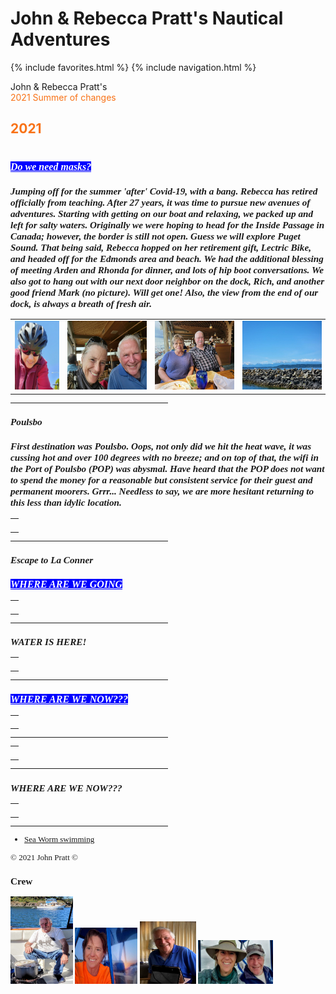 # John & Rebecca Pratt's Nautical Adventures
{% include favorites.html %}
{% include navigation.html %}


<div id="headerTitle" style="width:50%">John & Rebecca Pratt's</div>
<div id="headerSubtext" style="width:50%"><FONT COLOR="#F87217">2021 Summer of changes</FONT></div>		
			
<p style="font-family: Rockwell Extra Bold"><FONT COLOR="#F87217"><h2><b>2021</b></FONT></p>					
<h1><font size="2" face="Comic Sans MS"><FONT COLOR="#F87217"><b></b></FONT></h1>			

<div onclick="document.getElementById('bio_1').style.display = document.getElementById('bio_1').style.display == 'none' ? 'block' : 'none';">
<i><h3><p style="font-family:Comic Sans MS; color:White; font-size: 16px;"><span style="background-color: #0000FF"><u>Do we need masks?</u></span></p></h3></i>
</div>

<i><b><h3>Jumping off for the summer 'after' Covid-19, with a bang.  Rebecca has retired officially from teaching. After 27 years, it was time to pursue new avenues of adventures. Starting with getting on our boat and relaxing, we packed up and left for salty waters.  Originally we were hoping to head for the Inside Passage in Canada; however, the border is 
still not open.  Guess we will explore Puget Sound. That being said, Rebecca hopped on her retirement gift, Lectric Bike, and headed off for the Edmonds area and beach. We had the additional blessing of meeting Arden and Rhonda for dinner, and lots of hip boot conversations.  We also got to hang out with our next door neighbor on the dock, Rich, and another good friend Mark (no picture). Will get one!  Also, the view from the end of our dock, is always a breath of fresh air.</h3></b></i>

<table cellpadding="2px">
<TR>
<TD><a href="img/2021/R_biking.jpg" rel="lightbox[2021trip]" title=""><img src="img/2021/R_biking.jpg" alt="" height="110px" /></a></TD>
<TD><a href="img/2021/J_and_R_atdinner.jpg" rel="lightbox[2021trip]" title=""><img src="img/2021/J_and_R_atdinner.jpg" alt="" height="110px" /></a></TD>
<TD><a href="img/2021/Rhonda_and_Arden.jpg" rel="lightbox[2021trip]" title=""><img src="img/2021/Rhonda_and_Arden.jpg" alt="" height="110px" /></a></TD>
<TD><a href="img/2021/Olympics_view.jpg" rel="lightbox[2021trip]" title=""><img src="img/2021/Olympics_view.jpg" alt="" height="110px" /></a></TD>
</TR>
</table><hr align="center" width="50%" />
<i><b><h3>Poulsbo</h3></b></i>
<i><b><h3>First destination was Poulsbo.  Oops, not only did we hit the heat wave, it was cussing hot and over 100 degrees with no breeze; 
and on top of that, the wifi in the Port of Poulsbo (POP) was abysmal. Have heard that the POP does not want to spend the money for a reasonable but consistent service for their guest and permanent moorers.  Grrr...  Needless to say, we are more hesitant returning to this less than idylic location. </h3></b></i>
<table cellpadding="2px">
<TR>
<TD><a href="img/2021/_____________.jpg" rel="lightbox[2021trip]" title=""><img src="img/2021/_____________.jpg" alt="" height="110px" /></a></TD>
</TR>
</table><hr align="center" width="50%" />

<i><h3>Escape to La Conner</h3></i>

<div onclick="document.getElementById('bio_2').style.display = document.getElementById('bio_2').style.display == 'none' ? 'block' : 'none';">
<i><b><h3><p style="font-family:Comic Sans MS; color:White; font-size: 16px;"><span style="background-color: #0000FF"><u>   WHERE ARE WE GOING    </u></span></p></h3></b></i>
<div id="bio_2" style="display: none;">     MORE INFO            </div>
</div>
<table cellpadding="2px">
<TR>
<TD><a href="img/2021/_____________.jpg" rel="lightbox[2021trip]" title=""><img src="img/2021/_____________.jpg" alt="" height="110px" /></a></TD>
</TR>
</table><hr align="center" width="50%" />
<i><h3>WATER IS HERE!</h3></i>
<table cellpadding="2px">
<TR>
<TD><a href="img/2021/_____________.jpg" rel="lightbox[2021trip]" title=""><img src="img/2021/_____________.jpg" alt="" height="110px" /></a></TD>
</TR>
</table><hr align="center" width="50%" />

<div onclick="document.getElementById('bio_3').style.display = document.getElementById('bio_3').style.display == 'none' ? 'block' : 'none';">
<i><b><h3><p style="font-family:Comic Sans MS; color:White; font-size: 16px;"><span style="background-color: #0000FF"><u>WHERE ARE WE NOW???</u></span></p></h3></b></i>
<div id="bio_3" style="display: none;">NEW PLACES </div>
</div>
<table cellpadding="2px">
<TR>
<TD><a href="img/2021/_____________.jpg" rel="lightbox[2021trip]" title=""><img src="img/2021/_____________.jpg" alt="" height="110px" /></a></TD>
</TR>
</table><hr align="center" width="50%" />
<table cellpadding="2px">
<TR>
<TD><a href="img/2021/_____________.jpg" rel="lightbox[2021trip]" title=""><img src="img/2021/_____________.jpg" alt="" height="110px" /></a></TD>
</TR>
</table><hr align="center" width="50%" />
<i><b><h3>WHERE ARE WE NOW???</h3></b></i>
<table cellpadding="2px">
<TR>
<TD><a href="img/2021/_____________.jpg" rel="lightbox[2021trip]" title=""><img src="img/2021/_____________.jpg" alt="" height="110px" /></a></TD>
</TR>
</table><hr align="center" width="50%" />

<ul>
<li><a href="https://youtu.be/sr4Hk-YWv5g" target="_blank">Sea Worm swimming</a></li>
</ul>


&copy; 2021 John Pratt &#169; 

<h3>Crew</h3>
<a href="img/2019/john_cooking_crabs.jpg" width="100px" rel="lightbox[Crew]" title="Captain">
<img src="img/2019/john_cooking_crabs.jpg"  width="100px"  alt="Captain" height="140px" /></a>

<a href="img/2019/rebecca_sunset.jpg" width="100px" rel="lightbox[Crew]" title="First Mate">
<img src="img/2019/rebecca_sunset.jpg"  width="100px"  alt="First Mate" height="90px" /></a>

<a href="img/2019/john_relaxed.jpg" width="90px" rel="lightbox[Crew]" title="relaxing">
<img src="img/2019/john_relaxed.jpg"  width="90px"  alt="relaxing" height="100px" /></a>

<a href="img/2019/on_th_bridge.jpg" width="120px" rel="lightbox[Crew]" title="On the bridge">
<img src="img/2019/on_th_bridge.jpg"  width="120px"  alt="On the bridge" height="70px" /></a>

